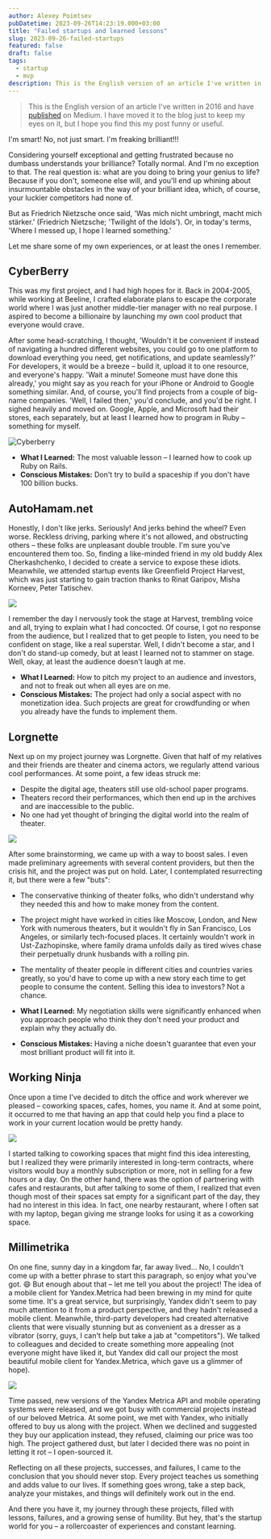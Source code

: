 ```yaml
---
author: Alexey Poimtsev
pubDatetime: 2023-09-26T14:23:19.000+03:00
title: "Failed startups and learned lessons"
slug: 2023-09-26-failed-startups
featured: false
draft: false
tags:
  - startup
  - mvp
description: This is the English version of an article I've written in 2016 and have published on Medium.
---
```


> This is the English version of an article I've written in 2016 and have [published](https://medium.com/angry-beard/навизионировал-убери-за-собой-a0ec6333f0dd) on Medium. I have moved it to the blog just to keep my eyes on it, but I hope you find this my post funny or useful.

I'm smart! No, not just smart. I'm freaking brilliant!!!

Considering yourself exceptional and getting frustrated because no dumbass understands your brilliance? Totally normal. And I'm no exception to that. The real question is: what are you doing to bring your genius to life? Because if you don't, someone else will, and you'll end up whining about insurmountable obstacles in the way of your brilliant idea, which, of course, your luckier competitors had none of.

But as Friedrich Nietzsche once said, 'Was mich nicht umbringt, macht mich stärker.' (Friedrich Nietzsche; 'Twilight of the Idols'). Or, in today's terms, 'Where I messed up, I hope I learned something.'

Let me share some of my own experiences, or at least the ones I remember.

## CyberBerry

This was my first project, and I had high hopes for it. Back in 2004-2005, while working at Beeline, I crafted elaborate plans to escape the corporate world where I was just another middle-tier manager with no real purpose. I aspired to become a billionaire by launching my own cool product that everyone would crave.

After some head-scratching, I thought, 'Wouldn't it be convenient if instead of navigating a hundred different websites, you could go to one platform to download everything you need, get notifications, and update seamlessly?' For developers, it would be a breeze – build it, upload it to one resource, and everyone's happy. 'Wait a minute! Someone must have done this already,' you might say as you reach for your iPhone or Android to Google something similar. And, of course, you'll find projects from a couple of big-name companies. 'Well, I failed then,' you'd conclude, and you'd be right. I sighed heavily and moved on. Google, Apple, and Microsoft had their stores, each separately, but at least I learned how to program in Ruby – something for myself.

![Cyberberry](@/data/images/2023-09-26-failed-startups/1.webp)

- **What I Learned:** The most valuable lesson – I learned how to cook up Ruby on Rails.
- **Conscious Mistakes:** Don't try to build a spaceship if you don't have 100 billion bucks.

## AutoHamam.net

Honestly, I don't like jerks. Seriously! And jerks behind the wheel? Even worse. Reckless driving, parking where it's not allowed, and obstructing others – these folks are unpleasant double trouble. I'm sure you've encountered them too. So, finding a like-minded friend in my old buddy Alex Cherkashchenko, I decided to create a service to expose these idiots. Meanwhile, we attended startup events like Greenfield Project Harvest, which was just starting to gain traction thanks to Rinat Garipov, Misha Korneev, Peter Tatischev.

![](@/data/images/2023-09-26-failed-startups/2.webp)

I remember the day I nervously took the stage at Harvest, trembling voice and all, trying to explain what I had concocted. Of course, I got no response from the audience, but I realized that to get people to listen, you need to be confident on stage, like a real superstar. Well, I didn't become a star, and I don't do stand-up comedy, but at least I learned not to stammer on stage. Well, okay, at least the audience doesn't laugh at me.

- **What I Learned:** How to pitch my project to an audience and investors, and not to freak out when all eyes are on me.
- **Conscious Mistakes:** The project had only a social aspect with no monetization idea. Such projects are great for crowdfunding or when you already have the funds to implement them.

## Lorgnette

Next up on my project journey was Lorgnette. Given that half of my relatives and their friends are theater and cinema actors, we regularly attend various cool performances. At some point, a few ideas struck me:

- Despite the digital age, theaters still use old-school paper programs.
- Theaters record their performances, which then end up in the archives and are inaccessible to the public.
- No one had yet thought of bringing the digital world into the realm of theater.

![](@/data/images/2023-09-26-failed-startups/3.webp)

After some brainstorming, we came up with a way to boost sales. I even made preliminary agreements with several content providers, but then the crisis hit, and the project was put on hold. Later, I contemplated resurrecting it, but there were a few "buts":

- The conservative thinking of theater folks, who didn't understand why they needed this and how to make money from the content.
- The project might have worked in cities like Moscow, London, and New York with numerous theaters, but it wouldn't fly in San Francisco, Los Angeles, or similarly tech-focused places. It certainly wouldn't work in Ust-Zazhopinske, where family drama unfolds daily as tired wives chase their perpetually drunk husbands with a rolling pin.
- The mentality of theater people in different cities and countries varies greatly, so you'd have to come up with a new story each time to get people to consume the content.
  Selling this idea to investors? Not a chance.

- **What I Learned:** My negotiation skills were significantly enhanced when you approach people who think they don't need your product and explain why they actually do.
- **Conscious Mistakes:** Having a niche doesn't guarantee that even your most brilliant product will fit into it.

## Working Ninja

Once upon a time I've decided to ditch the office and work wherever we pleased – coworking spaces, cafes, homes, you name it. And at some point, it occurred to me that having an app that could help you find a place to work in your current location would be pretty handy.

![](@/data/images/2023-09-26-failed-startups/4.webp)

I started talking to coworking spaces that might find this idea interesting, but I realized they were primarily interested in long-term contracts, where visitors would buy a monthly subscription or more, not in selling for a few hours or a day. On the other hand, there was the option of partnering with cafes and restaurants, but after talking to some of them, I realized that even though most of their spaces sat empty for a significant part of the day, they had no interest in this idea. In fact, one nearby restaurant, where I often sat with my laptop, began giving me strange looks for using it as a coworking space.

## Millimetrika

On one fine, sunny day in a kingdom far, far away lived... No, I couldn't come up with a better phrase to start this paragraph, so enjoy what you've got. 😄 But enough about that – let me tell you about the project! The idea of a mobile client for Yandex.Metrica had been brewing in my mind for quite some time. It's a great service, but surprisingly, Yandex didn't seem to pay much attention to it from a product perspective, and they hadn't released a mobile client. Meanwhile, third-party developers had created alternative clients that were visually stunning but as convenient as a dresser as a vibrator (sorry, guys, I can't help but take a jab at "competitors"). We talked to colleagues and decided to create something more appealing (not everyone might have liked it, but Yandex did call our project the most beautiful mobile client for Yandex.Metrica, which gave us a glimmer of hope).

![](@/data/images/2023-09-26-failed-startups/5.webp)

Time passed, new versions of the Yandex Metrica API and mobile operating systems were released, and we got busy with commercial projects instead of our beloved Metrica. At some point, we met with Yandex, who initially offered to buy us along with the project. When we declined and suggested they buy our application instead, they refused, claiming our price was too high. The project gathered dust, but later I decided there was no point in letting it rot – I open-sourced it.

Reflecting on all these projects, successes, and failures, I came to the conclusion that you should never stop. Every project teaches us something and adds value to our lives. If something goes wrong, take a step back, analyze your mistakes, and things will definitely work out in the end.

And there you have it, my journey through these projects, filled with lessons, failures, and a growing sense of humility. But hey, that's the startup world for you – a rollercoaster of experiences and constant learning.
